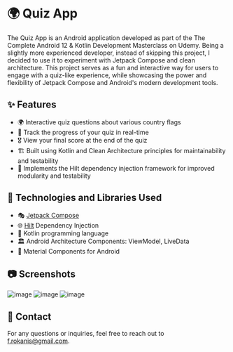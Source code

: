 # 🌍 Quiz App
The Quiz App is an Android application developed as part of the The Complete Android 12 & Kotlin Development Masterclass on Udemy. Being a slightly more experienced developer, instead of skipping this project, I decided to use it to experiment with Jetpack Compose and clean architecture. This project serves as a fun and interactive way for users to engage with a quiz-like experience, while showcasing the power and flexibility of Jetpack Compose and Android's modern development tools.

## ✨ Features
- 🌍 Interactive quiz questions about various country flags
- 🏁 Track the progress of your quiz in real-time
- 🎖 View your final score at the end of the quiz
- 🏗️ Built using Kotlin and Clean Architecture principles for maintainability and testability
- 🌱 Implements the Hilt dependency injection framework for improved modularity and testability

## 🚀 Technologies and Libraries Used
- 🎭 [Jetpack Compose](https://developer.android.com/jetpack/compose)
- 🌐 [Hilt](https://developer.android.com/training/dependency-injection/hilt-android) Dependency Injection
- 🚀 Kotlin programming language
- 🏛️ Android Architecture Components: ViewModel, LiveData
- 🎨 Material Components for Android

## 📷 Screenshots
![image](https://github.com/frokanic/QuizApp/assets/84749437/57832cf3-c166-4f94-90c1-e13bd06ea794)
![image](https://github.com/frokanic/QuizApp/assets/84749437/b5afbdca-c134-4fba-ab87-f780f79b4356)
![image](https://github.com/frokanic/QuizApp/assets/84749437/07c09239-21b6-4c77-aae0-bad92844d748)



## 📧 Contact
For any questions or inquiries, feel free to reach out to [f.rokanis@gmail.com](mailto:f.rokanis@gmail.com).
